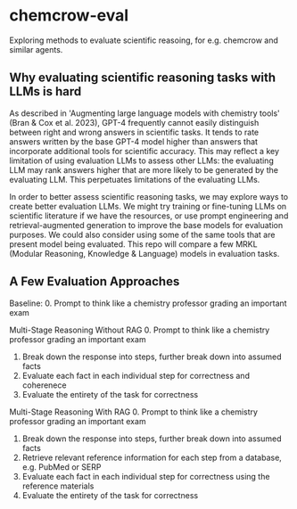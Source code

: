 # chemcrow-eval
Exploring methods to evaluate scientific reasoing, for e.g. chemcrow and similar agents. 

## Why evaluating scientific reasoning tasks with LLMs is hard
As described in 'Augmenting large language models with chemistry tools' (Bran & Cox et al. 2023), 
GPT-4 frequently cannot easily distinguish between right and wrong answers in scientific tasks. It tends to 
rate answers written by the base GPT-4 model higher than answers that incorporate additional tools for scientific accuracy. This 
may reflect a key limitation of using evaluation LLMs to assess other LLMs: the evaluating LLM may rank answers higher that are 
more likely to be generated by the evaluating LLM. This perpetuates limitations of the evaluating LLMs. 

In order to better assess scientific reasoning tasks, we may explore ways to create better evaluation LLMs.
We might try training or fine-tuning LLMs on scientific literature if we have the resources, or use
prompt engineering and retrieval-augmented generation to improve the base models for evaluation purposes.
We could also consider using some of the same tools that are present model being evaluated. This repo will 
compare a few MRKL (Modular Reasoning, Knowledge & Language) models in evaluation tasks. 


## A Few Evaluation Approaches

Baseline: 
0. Prompt to think like a chemistry professor grading an important exam

Multi-Stage Reasoning Without RAG
0. Prompt to think like a chemistry professor grading an important exam
1. Break down the response into steps, further break down into assumed facts
2. Evaluate each fact in each individual step for correctness and coherenece
3. Evaluate the entirety of the task for correctness 

Multi-Stage Reasoning With RAG
0. Prompt to think like a chemistry professor grading an important exam
1. Break down the response into steps, further break down into assumed facts
2. Retrieve relevant reference information for each step from a database, e.g. PubMed or SERP
2. Evaluate each fact in each individual step for correctness using the reference materials
3. Evaluate the entirety of the task for correctness 




